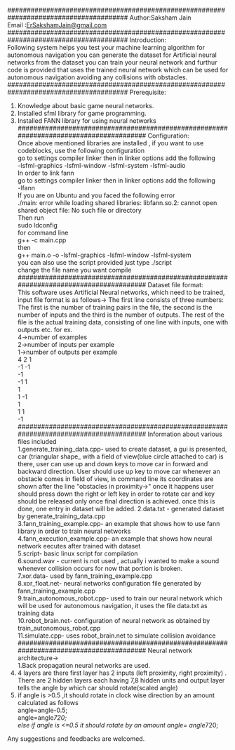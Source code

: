 #######################################################################################
Author:Saksham Jain  
Email :ErSakshamJain@gmail.com
#######################################################################################
Introduction:  
Following system helps you test your machine learning algorithm for autonomous navigation you can generate the dataset for Artificial neural networks
from the dataset you can train your neural network and furthur code is provided that uses the trained neural network which can be used for autonomous
navigation avoiding any collisions with obstacles.  
#######################################################################################
Prerequisite:  
1. Knowledge about basic game neural networks.  
2. Installed sfml library for game programming.  
3. Installed FANN library for using neural networks  
#######################################################################################
Configuration:  
Once above mentioned libraries are installed , if you want to use codeblocks, use the following configuration  
go to settings compiler linker then in linker options add the following  
-lsfml-graphics -lsfml-window -lsfml-system -lsfml-audio  
In order to link fann  
go to settings compiler linker then in linker options add the following  
-lfann  
If you are on Ubuntu and you faced the following error  
./main: error while loading shared libraries: libfann.so.2: cannot open shared object file: No such file or directory  
Then run  
sudo ldconfig  
for command line  
g++ -c main.cpp  
then  
g++ main.o -o -lsfml-graphics -lsfml-window -lsfml-system  
you can also use the script provided just type ./script  
change the file name you want compile  
#######################################################################################
Dataset file format:  
This software uses Artificial Neural networks, which need to be trained, input file format is as follows->
The first line consists of three numbers: The first is the number of training pairs in the file, the second is the number of inputs and the third is the number of outputs. The rest of the file is the actual training data, consisting of one line with inputs, one with outputs etc.
for ex.  
4->number of examples  
2->number of inputs per example  
1->number of outputs per example  
4 2 1  
-1 -1  
-1  
-1 1  
1  
1 -1  
1  
1 1  
-1  
#######################################################################################
Information about various files included  
1.generate_training_data.cpp- used to create dataset, a gui is presented, car (triangular shape_ with a field of view(blue circle attached to car) is there,
user can use up and down keys to move car in forward and backward direction. User should use up key to move car whenever an obstacle comes in field of view,
in command line its coordinates are shown after the line "obstacles in proximity->" once it happens user should press down the right or left key in order to rotate car and key should be released only once final direction is achieved. once this is done, one entry in dataset will be added.
2.data.txt - generated dataset by generate_training_data.cpp  
3.fann_training_example.cpp- an example that shows how to use fann library in order to train neural networks  
4.fann_execution_example.cpp- an example that shows how neural network eecutes after trained with dataset  
5.script- basic linux script for compilation  
6.sound.wav - current is not used , actually i wanted to make a sound whenever collision occurs for now that portion is broken.  
7.xor.data- used by fann_training_example.cpp  
8.xor_float.net- neural networks configuration file generated by fann_training_example.cpp  
9.train_autonomous_robot.cpp- used to train our neural network which will be used for autonomous navigation, it uses the file data.txt as training data  
10.robot_brain.net- configuration of neural network as obtained by train_autonomous_robot.cpp  
11.simulate.cpp- uses robot_brain.net to simulate collision avoidance  
#######################################################################################
Neural network architecture->  
1.Back propagation neural networks are used.  
2. 4 layers are there first layer has 2 inputs (left proximity, right proximity) . There are 2 hidden layers each having 7,8 hidden units and output layer tells the angle by which car should rotate(scaled angle)  
3. if angle is >0.5 ,it should rotate in clock wise direction by an amount calculated as follows  
	angle=angle-0.5;  
	angle=angle*720;  
	else if angle is <=0.5 it should rotate by an amount angle= angle*720;  

Any suggestions and feedbacks are welcomed.  


